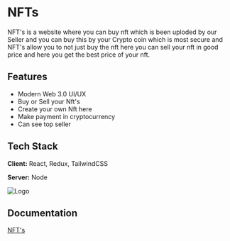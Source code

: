 
# NFTs

NFT's is a website where you can buy nft which is been uploded by our Seller and you can buy this by your Crypto coin which is most secure and NFT's allow you to not just buy the nft here you can sell your nft in good price and here you get the best price of your nft.


## Features

- Modern Web 3.0 UI/UX
- Buy or Sell your Nft's
- Create your own Nft here
- Make payment in cryptocurrency
- Can see top seller


## Tech Stack

**Client:** React, Redux, TailwindCSS

**Server:** Node


![Logo](https://img.freepik.com/free-vector/nft-logo-initial-text-gradient_343694-950.jpg)


## Documentation

[NFT's](http://localhost:3000/home)

